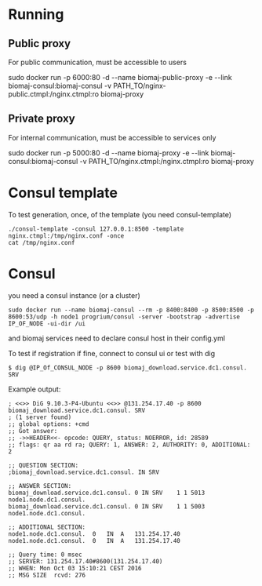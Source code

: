 # Running

## Public proxy

For public communication, must be accessible to users

sudo docker run -p 6000:80 -d --name biomaj-public-proxy -e --link biomaj-consul:biomaj-consul -v PATH_TO/nginx-public.ctmpl:/nginx.ctmpl:ro  biomaj-proxy

## Private proxy

For internal communication, must be accessible to services only

sudo docker run -p 5000:80 -d --name biomaj-proxy -e --link biomaj-consul:biomaj-consul -v PATH_TO/nginx.ctmpl:/nginx.ctmpl:ro  biomaj-proxy

# Consul template

To test generation, once, of the template (you need consul-template)

    ./consul-template -consul 127.0.0.1:8500 -template nginx.ctmpl:/tmp/nginx.conf -once
    cat /tmp/nginx.conf

# Consul

you need a consul instance (or a cluster)

    sudo docker run --name biomaj-consul --rm -p 8400:8400 -p 8500:8500 -p 8600:53/udp -h node1 progrium/consul -server -bootstrap -advertise IP_OF_NODE -ui-dir /ui

and biomaj services need to declare consul host in their config.yml

To test if registration if fine, connect to consul ui or test with dig

    $ dig @IP_Of_CONSUL_NODE -p 8600 biomaj_download.service.dc1.consul. SRV

Example output:

    ; <<>> DiG 9.10.3-P4-Ubuntu <<>> @131.254.17.40 -p 8600 biomaj_download.service.dc1.consul. SRV
    ; (1 server found)
    ;; global options: +cmd
    ;; Got answer:
    ;; ->>HEADER<<- opcode: QUERY, status: NOERROR, id: 28589
    ;; flags: qr aa rd ra; QUERY: 1, ANSWER: 2, AUTHORITY: 0, ADDITIONAL: 2

    ;; QUESTION SECTION:
    ;biomaj_download.service.dc1.consul. IN	SRV

    ;; ANSWER SECTION:
    biomaj_download.service.dc1.consul. 0 IN SRV	1 1 5013 node1.node.dc1.consul.
    biomaj_download.service.dc1.consul. 0 IN SRV	1 1 5003 node1.node.dc1.consul.

    ;; ADDITIONAL SECTION:
    node1.node.dc1.consul.	0	IN	A	131.254.17.40
    node1.node.dc1.consul.	0	IN	A	131.254.17.40

    ;; Query time: 0 msec
    ;; SERVER: 131.254.17.40#8600(131.254.17.40)
    ;; WHEN: Mon Oct 03 15:10:21 CEST 2016
    ;; MSG SIZE  rcvd: 276
